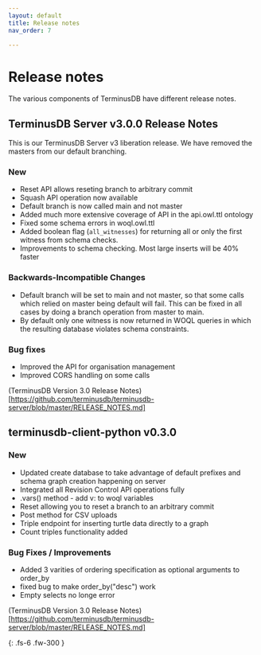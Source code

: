```yaml
---
layout: default
title: Release notes
nav_order: 7

---
```


# Release notes

The various components of TerminusDB have different release notes.

## TerminusDB Server v3.0.0 Release Notes

This is our TerminusDB Server v3 liberation release. We have removed
the masters from our default branching.

### New

+ Reset API allows reseting branch to arbitrary commit
+ Squash API operation now available
+ Default branch is now called main and not master
+ Added much more extensive coverage of API in the api.owl.ttl ontology
+ Fixed some schema errors in woql.owl.ttl
+ Added boolean flag (`all_witnesses`) for returning all or only the first witness from schema checks.
+ Improvements to schema checking. Most large inserts will be 40% faster

### Backwards-Incompatible Changes

+ Default branch will be set to main and not master, so that some
  calls which relied on master being default will fail. This can be
  fixed in all cases by doing a branch operation from master to main.
+ By default only one witness is now returned in WOQL queries in which
  the resulting database violates schema constraints.

### Bug fixes

+ Improved the API for organisation management
+ Improved CORS handling on some calls

(TerminusDB Version 3.0 Release Notes)[https://github.com/terminusdb/terminusdb-server/blob/master/RELEASE_NOTES.md]

## terminusdb-client-python v0.3.0

### New

- Updated create database to take advantage of default prefixes and schema graph creation happening on server
- Integrated all Revision Control API operations fully
- .vars() method - add v: to woql variables
- Reset allowing you to reset a branch to an arbitrary commit
- Post method for CSV uploads
- Triple endpoint for inserting turtle data directly to a graph
- Count triples functionality added

### Bug Fixes / Improvements

- Added 3 varities of ordering specification as optional arguments to order_by
- fixed bug to make order_by("desc") work
- Empty selects no longe error

(TerminusDB Version 3.0 Release Notes)[https://github.com/terminusdb/terminusdb-server/blob/master/RELEASE_NOTES.md]


{: .fs-6 .fw-300 }
